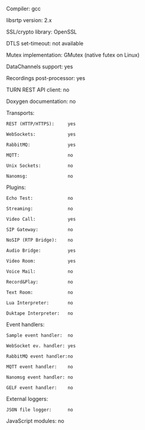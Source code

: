 Compiler:                  gcc

libsrtp version:           2.x

SSL/crypto library:        OpenSSL

DTLS set-timeout:          not available

Mutex implementation:      GMutex (native futex on Linux)

DataChannels support:      yes

Recordings post-processor: yes

TURN REST API client:      no

Doxygen documentation:     no

Transports:

    REST (HTTP/HTTPS):     yes

    WebSockets:            yes

    RabbitMQ:              yes

    MQTT:                  no

    Unix Sockets:          no

    Nanomsg:               no

Plugins:

    Echo Test:             no

    Streaming:             no

    Video Call:            yes

    SIP Gateway:           no

    NoSIP (RTP Bridge):    no

    Audio Bridge:          yes

    Video Room:            yes

    Voice Mail:            no

    Record&Play:           no

    Text Room:             no

    Lua Interpreter:       no

    Duktape Interpreter:   no

Event handlers:

    Sample event handler:  no

    WebSocket ev. handler: yes

    RabbitMQ event handler:no

    MQTT event handler:    no

    Nanomsg event handler: no

    GELF event handler:    no

External loggers:

    JSON file logger:      no

JavaScript modules:        no
